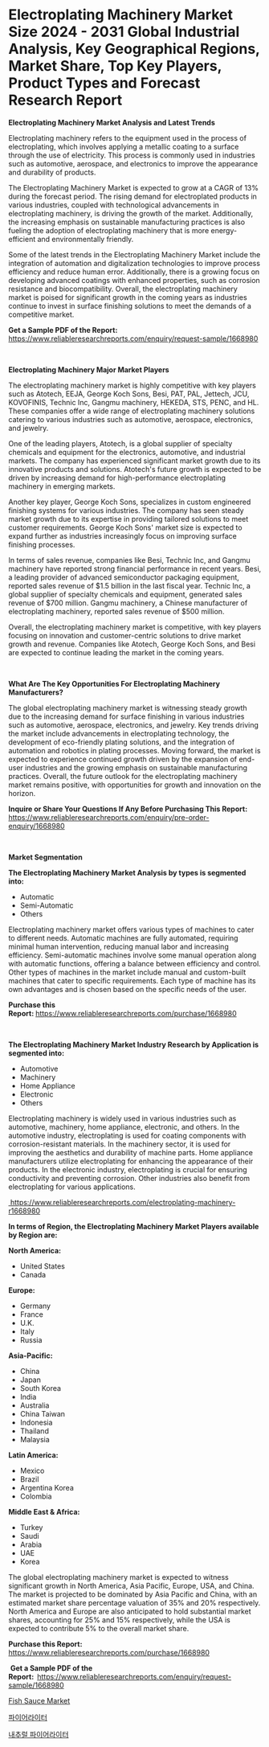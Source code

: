 <p><h1>Electroplating Machinery Market Size 2024 - 2031 Global Industrial Analysis, Key Geographical Regions, Market Share, Top Key Players, Product Types and Forecast Research Report</h1></p><p><strong>Electroplating Machinery Market Analysis and Latest Trends</strong></p>
<p><p>Electroplating machinery refers to the equipment used in the process of electroplating, which involves applying a metallic coating to a surface through the use of electricity. This process is commonly used in industries such as automotive, aerospace, and electronics to improve the appearance and durability of products.</p><p>The Electroplating Machinery Market is expected to grow at a CAGR of 13% during the forecast period. The rising demand for electroplated products in various industries, coupled with technological advancements in electroplating machinery, is driving the growth of the market. Additionally, the increasing emphasis on sustainable manufacturing practices is also fueling the adoption of electroplating machinery that is more energy-efficient and environmentally friendly.</p><p>Some of the latest trends in the Electroplating Machinery Market include the integration of automation and digitalization technologies to improve process efficiency and reduce human error. Additionally, there is a growing focus on developing advanced coatings with enhanced properties, such as corrosion resistance and biocompatibility. Overall, the electroplating machinery market is poised for significant growth in the coming years as industries continue to invest in surface finishing solutions to meet the demands of a competitive market.</p></p>
<p><strong>Get a Sample PDF of the Report:&nbsp;</strong> <a href="https://www.reliableresearchreports.com/enquiry/request-sample/1668980">https://www.reliableresearchreports.com/enquiry/request-sample/1668980</a></p>
<p>&nbsp;</p>
<p><strong>Electroplating Machinery Major Market Players</strong></p>
<p><p>The electroplating machinery market is highly competitive with key players such as Atotech, EEJA, George Koch Sons, Besi, PAT, PAL, Jettech, JCU, KOVOFINIS, Technic Inc, Gangmu machinery, HEKEDA, STS, PENC, and HL. These companies offer a wide range of electroplating machinery solutions catering to various industries such as automotive, aerospace, electronics, and jewelry.</p><p>One of the leading players, Atotech, is a global supplier of specialty chemicals and equipment for the electronics, automotive, and industrial markets. The company has experienced significant market growth due to its innovative products and solutions. Atotech's future growth is expected to be driven by increasing demand for high-performance electroplating machinery in emerging markets.</p><p>Another key player, George Koch Sons, specializes in custom engineered finishing systems for various industries. The company has seen steady market growth due to its expertise in providing tailored solutions to meet customer requirements. George Koch Sons' market size is expected to expand further as industries increasingly focus on improving surface finishing processes.</p><p>In terms of sales revenue, companies like Besi, Technic Inc, and Gangmu machinery have reported strong financial performance in recent years. Besi, a leading provider of advanced semiconductor packaging equipment, reported sales revenue of $1.5 billion in the last fiscal year. Technic Inc, a global supplier of specialty chemicals and equipment, generated sales revenue of $700 million. Gangmu machinery, a Chinese manufacturer of electroplating machinery, reported sales revenue of $500 million.</p><p>Overall, the electroplating machinery market is competitive, with key players focusing on innovation and customer-centric solutions to drive market growth and revenue. Companies like Atotech, George Koch Sons, and Besi are expected to continue leading the market in the coming years.</p></p>
<p>&nbsp;</p>
<p><strong>What Are The Key Opportunities For Electroplating Machinery Manufacturers?</strong></p>
<p><p>The global electroplating machinery market is witnessing steady growth due to the increasing demand for surface finishing in various industries such as automotive, aerospace, electronics, and jewelry. Key trends driving the market include advancements in electroplating technology, the development of eco-friendly plating solutions, and the integration of automation and robotics in plating processes. Moving forward, the market is expected to experience continued growth driven by the expansion of end-user industries and the growing emphasis on sustainable manufacturing practices. Overall, the future outlook for the electroplating machinery market remains positive, with opportunities for growth and innovation on the horizon.</p></p>
<p><strong>Inquire or Share Your Questions If Any Before Purchasing This Report:</strong> <a href="https://www.reliableresearchreports.com/enquiry/pre-order-enquiry/1668980">https://www.reliableresearchreports.com/enquiry/pre-order-enquiry/1668980</a></p>
<p>&nbsp;</p>
<p><strong>Market Segmentation</strong></p>
<p><strong>The Electroplating Machinery Market Analysis by types is segmented into:</strong></p>
<p><ul><li>Automatic</li><li>Semi-Automatic</li><li>Others</li></ul></p>
<p><p>Electroplating machinery market offers various types of machines to cater to different needs. Automatic machines are fully automated, requiring minimal human intervention, reducing manual labor and increasing efficiency. Semi-automatic machines involve some manual operation along with automatic functions, offering a balance between efficiency and control. Other types of machines in the market include manual and custom-built machines that cater to specific requirements. Each type of machine has its own advantages and is chosen based on the specific needs of the user.</p></p>
<p><strong>Purchase this Report:&nbsp;</strong><a href="https://www.reliableresearchreports.com/purchase/1668980">https://www.reliableresearchreports.com/purchase/1668980</a></p>
<p>&nbsp;</p>
<p><strong>The Electroplating Machinery Market Industry Research by Application is segmented into:</strong></p>
<p><ul><li>Automotive</li><li>Machinery</li><li>Home Appliance</li><li>Electronic</li><li>Others</li></ul></p>
<p><p>Electroplating machinery is widely used in various industries such as automotive, machinery, home appliance, electronic, and others. In the automotive industry, electroplating is used for coating components with corrosion-resistant materials. In the machinery sector, it is used for improving the aesthetics and durability of machine parts. Home appliance manufacturers utilize electroplating for enhancing the appearance of their products. In the electronic industry, electroplating is crucial for ensuring conductivity and preventing corrosion. Other industries also benefit from electroplating for various applications.</p></p>
<p><a href="https://www.reliableresearchreports.com/electroplating-machinery-r1668980">&nbsp;https://www.reliableresearchreports.com/electroplating-machinery-r1668980</a></p>
<p><strong>In terms of Region, the Electroplating Machinery Market Players available by Region are:</strong></p>
<p>
    <p> <strong> North America: </strong>
        <ul>
            <li>United States</li>
            <li>Canada</li>
        </ul>
        </p> 
    <p> <strong> Europe: </strong>
        <ul>
            <li>Germany</li>
            <li>France</li>
            <li>U.K.</li>
            <li>Italy</li>
            <li>Russia</li>
        </ul>
        </p> 
    <p> <strong> Asia-Pacific: </strong>
        <ul>
            <li>China</li>
            <li>Japan</li>
            <li>South Korea</li>
            <li>India</li>
            <li>Australia</li>
            <li>China Taiwan</li>
            <li>Indonesia</li>
            <li>Thailand</li>
            <li>Malaysia</li>
        </ul>
        </p> 
    <p> <strong> Latin America: </strong>
        <ul>
            <li>Mexico</li>
            <li>Brazil</li>
            <li>Argentina Korea</li>
            <li>Colombia</li>
        </ul>
        </p> 
    <p> <strong> Middle East & Africa: </strong>
        <ul>
            <li>Turkey</li>
            <li>Saudi</li>
            <li>Arabia</li>
            <li>UAE</li>
            <li>Korea</li>
        </ul>
    </p>
    </p>
<p><p>The global electroplating machinery market is expected to witness significant growth in North America, Asia Pacific, Europe, USA, and China. The market is projected to be dominated by Asia Pacific and China, with an estimated market share percentage valuation of 35% and 20% respectively. North America and Europe are also anticipated to hold substantial market shares, accounting for 25% and 15% respectively, while the USA is expected to contribute 5% to the overall market share.</p></p>
<p><strong>Purchase this Report: </strong><a href="https://www.reliableresearchreports.com/purchase/1668980">https://www.reliableresearchreports.com/purchase/1668980</a></p>
<p>&nbsp;<strong>Get a Sample PDF of the Report:&nbsp;&nbsp;</strong><a href="https://www.reliableresearchreports.com/enquiry/request-sample/1668980">https://www.reliableresearchreports.com/enquiry/request-sample/1668980</a></p>
<p><strong></strong></p>
<p><p><a href="https://fearless-okapi-6c8.notion.site/Fish-Sauce-Market-Size-and-Market-Trends-Complete-Industry-Overview-2024-to-2031-8ffc753f784843db9387691387615b28">Fish Sauce Market</a></p><p><a href="https://github.com/Maeennan456456/Market-Research-Report-List-1/blob/main/700851226024.md">파이어라이터</a></p><p><a href="https://github.com/royErdmtyan906778/Market-Research-Report-List-1/blob/main/629141126025.md">내추럴 파이어라이터</a></p></p>